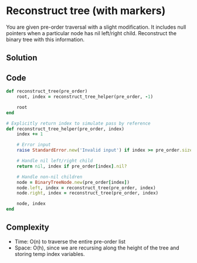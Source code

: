 # Reconstruct tree (with markers)
You are given pre-order traversal with a slight modification. It includes null pointers when a
particular node has nil left/right child. Reconstruct the binary tree with this information.

## Solution


## Code
```ruby
def reconstruct_tree(pre_order)
    root, index = reconstruct_tree_helper(pre_order, -1)

    root
end

# Explicitly return index to simulate pass by reference
def reconstruct_tree_helper(pre_order, index)
    index += 1

    # Error input
    raise StandardError.new('Invalid input') if index >= pre_order.size

    # Handle nil left/right child
    return nil, index if pre_order[index].nil?

    # Handle non-nil children
    node = BinaryTreeNode.new(pre_order[index])
    node.left, index = reconstruct_tree(pre_order, index)
    node.right, index = reconstruct_tree(pre_order, index)

    node, index
end
```

## Complexity
- Time: O(n) to traverse the entire pre-order list
- Space: O(h), since we are recursing along the height of the tree and storing temp index variables.

